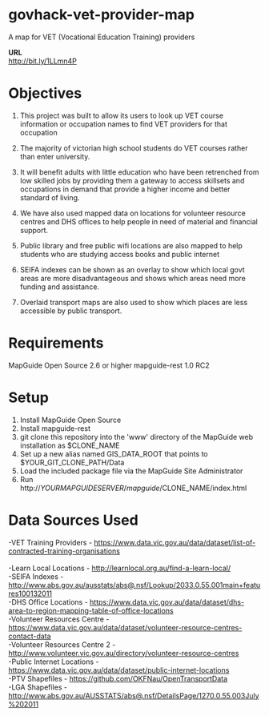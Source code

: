 # govhack-vet-provider-map
A map for VET (Vocational Education Training) providers

**URL** </bR>
http://bit.ly/1LLmn4P

# Objectives
1. This project was built to allow its users to look up VET course information or occupation names to find VET providers for that occupation

2. The majority of victorian high school students do VET courses rather than enter university. 

3. It will benefit adults with little education who have been retrenched from low skilled jobs by providing them a gateway to access skillsets and occupations in demand that provide a higher income and better standard of living.

4. We have also used mapped data on locations for volunteer resource centres and DHS offices to help people in need of material and financial support.

5. Public library and free public wifi locations are also mapped to help students who are studying access books and public internet

6. SEIFA indexes can be shown as an overlay to show which local govt areas are more disadvantageous and shows which areas need more funding and assistance.

7. Overlaid transport maps are also used to show which places are less accessible by public transport.

# Requirements

MapGuide Open Source 2.6 or higher
mapguide-rest 1.0 RC2

# Setup

1. Install MapGuide Open Source
2. Install mapguide-rest 
3. git clone this repository into the 'www' directory of the MapGuide web installation as $CLONE_NAME
4. Set up a new alias named GIS_DATA_ROOT that points to $YOUR_GIT_CLONE_PATH/Data
5. Load the included package file via the MapGuide Site Administrator
6. Run http://$YOURMAPGUIDESERVER/mapguide/$CLONE_NAME/index.html

# Data Sources Used
-VET Training Providers - https://www.data.vic.gov.au/data/dataset/list-of-contracted-training-organisations </br>   
-Learn Local Locations - http://learnlocal.org.au/find-a-learn-local/ </br>
-SEIFA Indexes - http://www.abs.gov.au/ausstats/abs@.nsf/Lookup/2033.0.55.001main+features100132011 </br>
-DHS Office Locations - https://www.data.vic.gov.au/data/dataset/dhs-area-to-region-mapping-table-of-office-locations </br>
-Volunteer Resources Centre - https://www.data.vic.gov.au/data/dataset/volunteer-resource-centres-contact-data </br>
-Volunteer Resources Centre 2 -http://www.volunteer.vic.gov.au/directory/volunteer-resource-centres </br>
-Public Internet Locations - https://www.data.vic.gov.au/data/dataset/public-internet-locations </br>
-PTV Shapefiles - https://github.com/OKFNau/OpenTransportData </br>
-LGA Shapefiles - http://www.abs.gov.au/AUSSTATS/abs@.nsf/DetailsPage/1270.0.55.003July%202011 </br>
